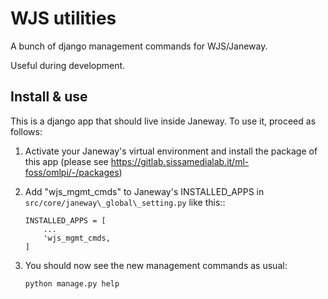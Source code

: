 # WJS utilities

A bunch of django management commands for WJS/Janeway.

Useful during development.


## Install & use

This is a django app that should live inside Janeway. To use it, proceed as follows:

1. Activate your Janeway's virtual environment and install the package
   of this app (please see
   https://gitlab.sissamedialab.it/ml-foss/omlpi/-/packages)

2. Add "wjs\_mgmt\_cmds" to Janeway's INSTALLED\_APPS in
   `src/core/janeway\_global\_setting.py` like this::
   ```
   INSTALLED_APPS = [
       ...
       'wjs_mgmt_cmds,
   ]
   ```

3. You should now see the new management commands as usual:
   ```
   python manage.py help
   ```
